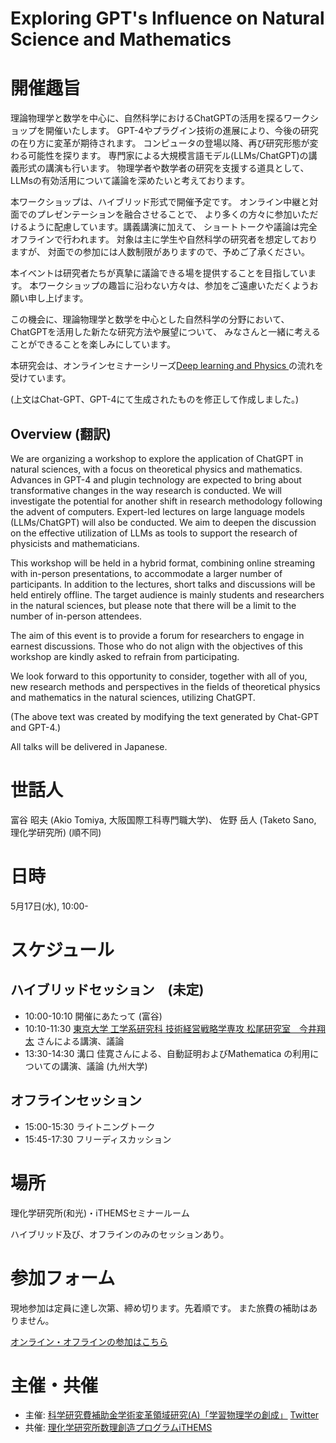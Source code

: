 # Exploring GPT's Influence on Natural Science and Mathematics

# 開催趣旨

理論物理学と数学を中心に、自然科学におけるChatGPTの活用を探るワークショップを開催いたします。
GPT-4やプラグイン技術の進展により、今後の研究の在り方に変革が期待されます。
コンピュータの登場以降、再び研究形態が変わる可能性を探ります。
専門家による大規模言語モデル(LLMs/ChatGPT)の講義形式の講演も行います。
物理学者や数学者の研究を支援する道具として、
LLMsの有効活用について議論を深めたいと考えております。

本ワークショップは、ハイブリッド形式で開催予定です。
オンライン中継と対面でのプレゼンテーションを融合させることで、
より多くの方々に参加いただけるように配慮しています。講義講演に加えて、
ショートトークや議論は完全オフラインで行われます。
対象は主に学生や自然科学の研究者を想定しておりますが、
対面での参加には人数制限がありますので、予めご了承ください。

本イベントは研究者たちが真摯に議論できる場を提供することを目指しています。
本ワークショップの趣旨に沿わない方々は、参加をご遠慮いただくようお願い申し上げます。

この機会に、理論物理学と数学を中心とした自然科学の分野において、ChatGPTを活用した新たな研究方法や展望について、
みなさんと一緒に考えることができることを楽しみにしています。

本研究会は、オンラインセミナーシリーズ[Deep learning and Physics
](https://cometscome.github.io/DLAP2020/) の流れを受けています。

(上文はChat-GPT、GPT-4にて生成されたものを修正して作成しました。)

## Overview (翻訳)

We are organizing a workshop to explore the application of ChatGPT in natural sciences, with a focus on theoretical physics and mathematics. Advances in GPT-4 and plugin technology are expected to bring about transformative changes in the way research is conducted. We will investigate the potential for another shift in research methodology following the advent of computers. Expert-led lectures on large language models (LLMs/ChatGPT) will also be conducted. We aim to deepen the discussion on the effective utilization of LLMs as tools to support the research of physicists and mathematicians.

This workshop will be held in a hybrid format, combining online streaming with in-person presentations, to accommodate a larger number of participants. In addition to the lectures, short talks and discussions will be held entirely offline. The target audience is mainly students and researchers in the natural sciences, but please note that there will be a limit to the number of in-person attendees.

The aim of this event is to provide a forum for researchers to engage in earnest discussions. Those who do not align with the objectives of this workshop are kindly asked to refrain from participating.

We look forward to this opportunity to consider, together with all of you, new research methods and perspectives in the fields of theoretical physics and mathematics in the natural sciences, utilizing ChatGPT.

(The above text was created by modifying the text generated by Chat-GPT and GPT-4.)

All talks will be delivered in Japanese.

# 世話人
富谷 昭夫 (Akio Tomiya, 大阪国際工科専門職大学)、
佐野 岳人 (Taketo Sano, 理化学研究所)
(順不同)

# 日時

5月17日(水), 10:00-

# スケジュール

## ハイブリッドセッション　(未定)
- 10:00-10:10 
開催にあたって (富谷)
- 10:10-11:30 
[東京大学 工学系研究科 技術経営戦略学専攻 松尾研究室　今井翔太](https://weblab.t.u-tokyo.ac.jp/dt_team/%E4%BB%8A%E4%BA%95-%E7%BF%94%E5%A4%AA/)
さんによる講演、議論
- 13:30-14:30 
溝口 佳寛さんによる、自動証明およびMathematica の利用についての講演、議論
(九州大学)

## オフラインセッション
- 15:00-15:30 ライトニングトーク
- 15:45-17:30 フリーディスカッション

# 場所

理化学研究所(和光)・iTHEMSセミナールーム

ハイブリッド及び、オフラインのみのセッションあり。

# 参加フォーム

現地参加は定員に達し次第、締め切ります。先着順です。
また旅費の補助はありません。

[オンライン・オフラインの参加はこちら](
https://docs.google.com/forms/d/e/1FAIpQLScLyzqE3U3lpWu4j6fnim3Q69A6ybtrp2nQkn-0Rb3W8dh5Zw/viewform)

# 主催・共催

- 主催: [科学研究費補助金学術変革領域研究(A)「学習物理学の創成」](https://mlphys.scphys.kyoto-u.ac.jp/) [Twitter](https://twitter.com/MLPhysJP)
- 共催: [理化学研究所数理創造プログラムiTHEMS](https://ithems.riken.jp/)
